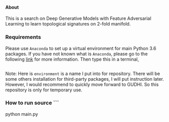 #### About
This is a search on Deep Generative Models with Feature Adversarial Learning to learn topological signatures on 2-fold manifold.

### Requirements

Please use `Anaconda` to set up a virtual environment for main Python 3.6 packages. If you have not known what is `Anaconda`, please go to the following [link](!https://conda.io/docs/user-guide/install/index.html) for more information. Then type this in a terminal,
```conda env create -n environment.yml
```
Note: Here is `environment` is a name I put into for repository. There will be some others installation for third-party packages, I will put instruction later. However, I would recommend to quickly move forward to GUDHI. So this repository is only for temporary use.

### How to run source ```
python main.py
```
